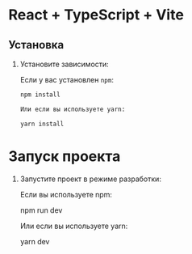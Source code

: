 # React + TypeScript + Vite

## Установка

1. Установите зависимости:

    Если у вас установлен `npm`:

    ```bash
    npm install

    Или если вы используете yarn:

    yarn install

# Запуск проекта

1. Запустите проект в режиме разработки:

    Если вы используете npm:

    npm run dev

    Или если вы используете yarn:

    yarn dev
